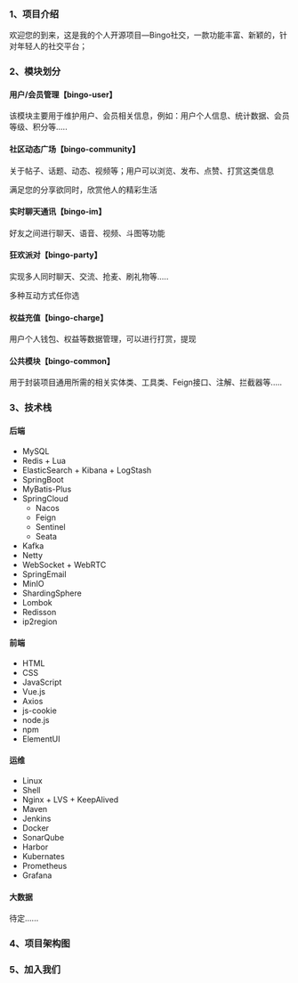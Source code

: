 ### 1、项目介绍

欢迎您的到来，这是我的个人开源项目—Bingo社交，一款功能丰富、新颖的，针对年轻人的社交平台；



### 2、模块划分

#### 用户/会员管理【bingo-user】

该模块主要用于维护用户、会员相关信息，例如：用户个人信息、统计数据、会员等级、积分等.....

#### 社区动态广场【bingo-community】

关于帖子、话题、动态、视频等；用户可以浏览、发布、点赞、打赏这类信息

满足您的分享欲同时，欣赏他人的精彩生活

#### 实时聊天通讯【bingo-im】

好友之间进行聊天、语音、视频、斗图等功能

#### 狂欢派对【bingo-party】

实现多人同时聊天、交流、抢麦、刷礼物等.....

多种互动方式任你选

#### 权益充值【bingo-charge】

用户个人钱包、权益等数据管理，可以进行打赏，提现

#### 公共模块【bingo-common】

用于封装项目通用所需的相关实体类、工具类、Feign接口、注解、拦截器等.....



### 3、技术栈

#### 后端

- MySQL
- Redis + Lua
- ElasticSearch + Kibana + LogStash
- SpringBoot
- MyBatis-Plus
- SpringCloud
    - Nacos
    - Feign
    - Sentinel
    - Seata
- Kafka
- Netty
- WebSocket + WebRTC
- SpringEmail
- MinIO
- ShardingSphere
- Lombok
- Redisson
- ip2region

#### 前端

- HTML
- CSS
- JavaScript
- Vue.js
- Axios
- js-cookie
- node.js
- npm
- ElementUI

#### 运维

- Linux
- Shell
- Nginx + LVS + KeepAlived
- Maven
- Jenkins
- Docker
- SonarQube
- Harbor
- Kubernates
- Prometheus
- Grafana



#### 大数据

待定......



### 4、项目架构图





### 5、加入我们



